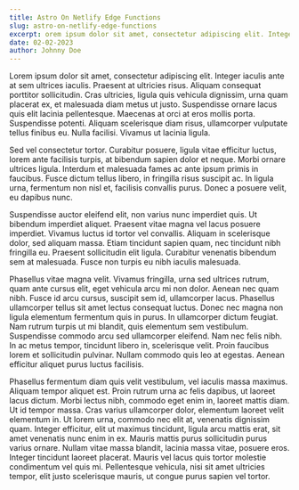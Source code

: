 ```yaml
---
title: Astro On Netlify Edge Functions
slug: astro-on-netlify-edge-functions
excerpt: orem ipsum dolor sit amet, consectetur adipiscing elit. Integer iaculis ante at sem ultrices iaculis. Praesent at ultricies risus. Aliquam consequat porttitor sollicitudin. Cras ultricies, ligula quis vehicula dignissim, urna quam placerat ex, et malesuada diam metus ut justo. Suspendisse ornare lacus quis elit lacinia pellentesque.
date: 02-02-2023
author: Johnny Doe
---
```


Lorem ipsum dolor sit amet, consectetur adipiscing elit. Integer iaculis ante at sem ultrices iaculis. Praesent at ultricies risus. Aliquam consequat porttitor sollicitudin. Cras ultricies, ligula quis vehicula dignissim, urna quam placerat ex, et malesuada diam metus ut justo. Suspendisse ornare lacus quis elit lacinia pellentesque. Maecenas at orci at eros mollis porta. Suspendisse potenti. Aliquam scelerisque diam risus, ullamcorper vulputate tellus finibus eu. Nulla facilisi. Vivamus ut lacinia ligula.

Sed vel consectetur tortor. Curabitur posuere, ligula vitae efficitur luctus, lorem ante facilisis turpis, at bibendum sapien dolor et neque. Morbi ornare ultrices ligula. Interdum et malesuada fames ac ante ipsum primis in faucibus. Fusce dictum tellus libero, in fringilla risus suscipit ac. In ligula urna, fermentum non nisl et, facilisis convallis purus. Donec a posuere velit, eu dapibus nunc.

Suspendisse auctor eleifend elit, non varius nunc imperdiet quis. Ut bibendum imperdiet aliquet. Praesent vitae magna vel lacus posuere imperdiet. Vivamus luctus id tortor vel convallis. Aliquam in scelerisque dolor, sed aliquam massa. Etiam tincidunt sapien quam, nec tincidunt nibh fringilla eu. Praesent sollicitudin elit ligula. Curabitur venenatis bibendum sem at malesuada. Fusce non turpis eu nibh iaculis malesuada.

Phasellus vitae magna velit. Vivamus fringilla, urna sed ultrices rutrum, quam ante cursus elit, eget vehicula arcu mi non dolor. Aenean nec quam nibh. Fusce id arcu cursus, suscipit sem id, ullamcorper lacus. Phasellus ullamcorper tellus sit amet lectus consequat luctus. Donec nec magna non ligula elementum fermentum quis in purus. In ullamcorper dictum feugiat. Nam rutrum turpis ut mi blandit, quis elementum sem vestibulum. Suspendisse commodo arcu sed ullamcorper eleifend. Nam nec felis nibh. In ac metus tempor, tincidunt libero in, scelerisque velit. Proin faucibus lorem et sollicitudin pulvinar. Nullam commodo quis leo at egestas. Aenean efficitur aliquet purus luctus facilisis.

Phasellus fermentum diam quis velit vestibulum, vel iaculis massa maximus. Aliquam tempor aliquet est. Proin rutrum urna ac felis dapibus, ut laoreet lacus dictum. Morbi lectus nibh, commodo eget enim in, laoreet mattis diam. Ut id tempor massa. Cras varius ullamcorper dolor, elementum laoreet velit elementum in. Ut lorem urna, commodo nec elit at, venenatis dignissim quam. Integer efficitur, elit ut maximus tincidunt, ligula arcu mattis erat, sit amet venenatis nunc enim in ex. Mauris mattis purus sollicitudin purus varius ornare. Nullam vitae massa blandit, lacinia massa vitae, posuere eros. Integer tincidunt laoreet placerat. Mauris vel lacus quis tortor molestie condimentum vel quis mi. Pellentesque vehicula, nisi sit amet ultricies tempor, elit justo scelerisque mauris, ut congue purus sapien vel tortor.
